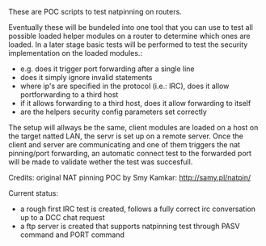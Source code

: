 These are POC scripts to test natpinning on routers.

Eventually these will be bundeled into one tool that you can use to test all possible loaded helper 
modules on a router to determine which ones are loaded.
In a later stage basic tests will be performed to test the security implementation on the loaded modules.:
- e.g. does it trigger port forwarding after a single line
- does it simply ignore invalid statements
- where ip's are specified in the protocol (i.e.: IRC), does it allow portforwarding to a third host
- if it allows forwarding to a third host, does it allow forwarding to itself
- are the helpers security config parameters set correctly

The setup will allways be the same, client modules are loaded on a host on the target natted LAN, the servr is set up on a remote server.
Once the client and server are communicating and one of them triggers the nat pinning/port forwarding, an automatic connect test to the forwarded port will be made to validate wether the test was 
succesfull.

Credits: original NAT  pinning POC by Smy Kamkar: http://samy.pl/natpin/


Current status:
 - a rough first IRC test is created, follows a fully correct irc conversation up to a DCC chat request
 - a ftp server is created that supports natpinning test through PASV command and PORT command
 
 
